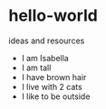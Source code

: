 # hello-world
ideas and resources
- I am Isabella
- I am tall
- I have brown hair
- I live with 2 cats
- I like to be outside
